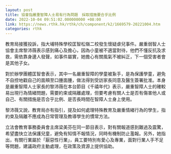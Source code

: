 ```yaml
---
layout: post
title: 協會指嚴重智障人士易有行為問題　採取措施要合乎比例
date: 2022-10-04 09:51:02.000000000 +08:00
link: https://news.rthk.hk/rthk/ch/component/k2/1669579-20221004.htm
categories: rthk
---
```


教育局接獲投訴，指大埔特殊學校匡智松嶺二校發生懷疑虐兒事件。嚴重弱智人士協會主席黎沛薇表示感到痛心及擔心，因為小童被不適當對待，他們不懂反抗及求救，需依靠身邊人發聲，如事件屬實，她擔心有關風氣不被糾正，下一個受害者會是其他子女。

對於辦學團體匡智會表示，其中一名嚴重智障的學童被紥手，是為保護學童，避免不自控地戳自己的面頰至口腫面腫，做法得到受訪家長同意及醫生簽署批淮。本身是嚴重智障人士家長的黎沛薇在本台節目《千禧年代》表示，嚴重智障人士的確較易出現行為情緒問題，需要約束或隔離處理，但要考慮有關人士是否有傷害他人或自己、有關措施是否合乎比例、是否長時間在智障人士身上使用。

黎沛薇又說，教育局亦有指引，提及如何處理特殊教育及嚴重情緒行為的學生，指約束及隔離不應成為日常管理及教導學生的慣常方法。

立法會教育事務委員會主席梁美芬在同一節目表示，對有關報道感到難過及震驚，希望盡快立法保護兒童，避免有知情不報情況，同時有機制防止濫報。另外，她指出，有關行業屬於「厭惡性行業」，員工要特別有愛心及專業，面對行業人手不足等問題，建議政府主動處理，在政策及資源上提供協助。
